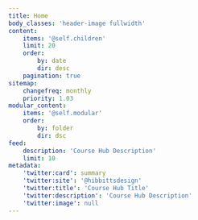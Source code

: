 ```yaml
---
title: Home
body_classes: 'header-image fullwidth'
content:
    items: '@self.children'
    limit: 20
    order:
        by: date
        dir: desc
    pagination: true
sitemap:
    changefreq: monthly
    priority: 1.03
modular_content:
    items: '@self.modular'
    order:
        by: folder
        dir: dsc
feed:
    description: 'Course Hub Description'
    limit: 10
metadata:
    'twitter:card': summary
    'twitter:site': '@hibbittsdesign'
    'twitter:title': 'Course Hub Title'
    'twitter:description': 'Course Hub Description'
    'twitter:image': null
---
```


